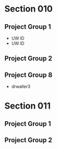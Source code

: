 # Section 010

## Project Group 1

   * UW ID
   * UW ID

## Project Group 2

## Project Group 8
   * drwaller3
   
# Section 011

## Project Group 1

## Project Group 2
